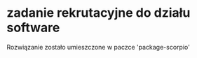 # zadanie rekrutacyjne do działu software
Rozwiązanie zostało umieszczone w paczce 'package-scorpio'
